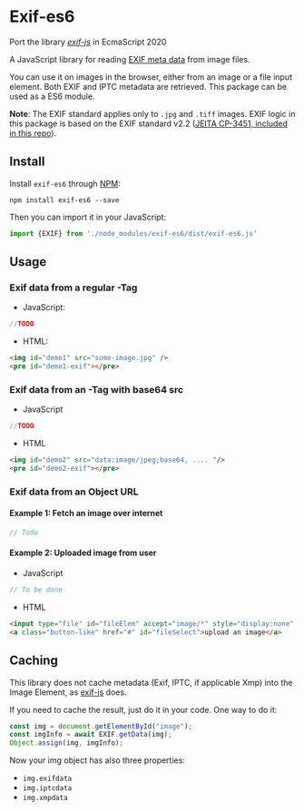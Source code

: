 # Exif-es6

Port the library [*exif-js*](https://github.com/exif-js/exif-js) in EcmaScript 2020

A JavaScript library for reading [EXIF meta data](https://en.wikipedia.org/wiki/Exchangeable_image_file_format) from image files.

You can use it on images in the browser, either from an image or a file input element. 
Both EXIF and IPTC metadata are retrieved.
This package can be used as a ES6 module.


**Note**: The EXIF standard applies only to `.jpg` and `.tiff` images. 
EXIF logic in this package is based on the EXIF standard v2.2 ([JEITA CP-3451, included in this repo](/spec/Exif2-2.pdf)).

## Install

Install `exif-es6` through [NPM](https://www.npmjs.com/#getting-started):

```shell
npm install exif-es6 --save
```
 

Then you can import it in your JavaScript:

```javascript
import {EXIF} from './node_modules/exif-es6/dist/exif-es6.js'
```

## Usage

### Exif data from a regular <img>-Tag

* JavaScript:

```javascript
//TODO
```

* HTML:
 
```html
<img id="demo1" src="some-image.jpg" />
<pre id="demo1-exif"></pre>
```

### Exif data from an <img>-Tag with base64 src

* JavaScript

```javascript
//TODO
```

* HTML

```html
<img id="demo2" src="data:image/jpeg;base64, .... "/>
<pre id="demo2-exif"></pre>
```

### Exif data from an Object URL

#### Example 1: Fetch an image over internet

```javascript
// Todo
```


#### Example 2: Uploaded image from user

* JavaScript

```javascript
// To be done
```

* HTML

```html
<input type="file" id="fileElem" accept="image/*" style="display:none" />
<a class="button-like" href="#" id="fileSelect">upload an image</a>
```

## Caching


This library does not cache metadata (Exif, IPTC, if applicable Xmp) into the Image Element,
as [exif-js](https://github.com/exif-js/exif-js) does.

If you need to cache the result, just do it in your code. One way to do it:

```javascript
const img = document.getElementById("image");
const imgInfo = await EXIF.getData(img);
Object.assign(img, imgInfo); 
```

Now your img object has also three properties:

* `img.exifdata`
* `img.iptcdata`
* `img.xmpdata`


